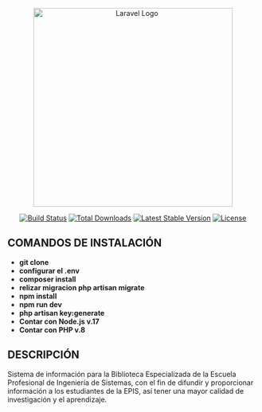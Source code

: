 <p align="center"><a href="https://laravel.com" target="_blank"><img src="https://raw.githubusercontent.com/laravel/art/master/logo-lockup/5%20SVG/2%20CMYK/1%20Full%20Color/laravel-logolockup-cmyk-red.svg" width="400" alt="Laravel Logo"></a></p>

<p align="center">
<a href="https://travis-ci.org/laravel/framework"><img src="https://travis-ci.org/laravel/framework.svg" alt="Build Status"></a>
<a href="https://packagist.org/packages/laravel/framework"><img src="https://img.shields.io/packagist/dt/laravel/framework" alt="Total Downloads"></a>
<a href="https://packagist.org/packages/laravel/framework"><img src="https://img.shields.io/packagist/v/laravel/framework" alt="Latest Stable Version"></a>
<a href="https://packagist.org/packages/laravel/framework"><img src="https://img.shields.io/packagist/l/laravel/framework" alt="License"></a>
</p>


## COMANDOS DE INSTALACIÓN

- **git clone**
- **configurar el .env**
- **composer install**
- **relizar migracion php artisan migrate**
- **npm install**
- **npm run dev**
- **php artisan key:generate**
- **Contar con Node.js v.17**
- **Contar con PHP v.8**

## DESCRIPCIÓN

Sistema de información para la Biblioteca Especializada de la Escuela Profesional de Ingeniería de Sistemas, con el fin de difundir y proporcionar información a los estudiantes de la EPIS, así tener una mayor calidad de investigación y el aprendizaje.